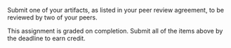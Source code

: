 Submit one of your artifacts, as listed in your peer review agreement, to be reviewed by two of your peers.

This assignment is graded on completion.  Submit all of the items above by the deadline to earn credit.